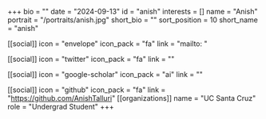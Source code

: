 +++
bio = "" 
date = "2024-09-13" 
id = "anish" 
interests = [] 
name = "Anish" 
portrait = "/portraits/anish.jpg" 
short_bio = "" 
sort_position = 10
 short_name = "anish" 

[[social]] 
    icon = "envelope" 
    icon_pack = "fa" 
    link = "mailto: "

 [[social]] 
    icon = "twitter" 
    icon_pack = "fa" 
    link = "" 

[[social]] 
    icon = "google-scholar" 
    icon_pack = "ai" 
    link = "" 

[[social]] 
    icon = "github" 
    icon_pack = "fa" 
    link = "https://github.com/AnishTalluri" 
[[organizations]] 
     name = "UC Santa Cruz" 
      role = "Undergrad Student" 
+++
